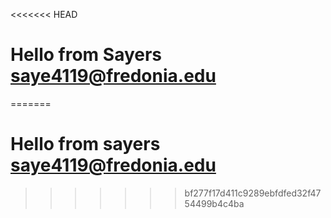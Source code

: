 <<<<<<< HEAD
# Hello from Sayers saye4119@fredonia.edu
=======
# Hello from sayers saye4119@fredonia.edu
>>>>>>> bf277f17d411c9289ebfdfed32f4754499b4c4ba
